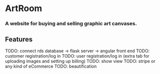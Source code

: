 # ArtRoom
### A website for buying and selling graphic art canvases.

## Features
TODO: connect rds database -> flask server -> angular front end
TODO: customer registration/log in
TODO: user registration/log in (extra tab for uploading images and setting up billing)
TODO: show view
TODO: stripe or any kind of eCommerce
TODO: beautification
